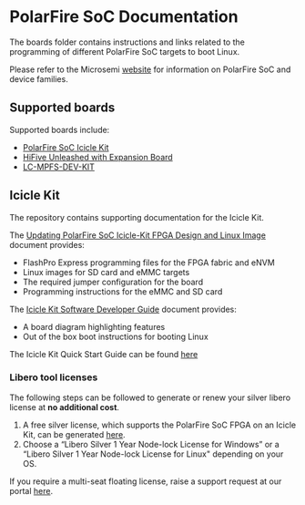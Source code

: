 # PolarFire SoC Documentation

The boards folder contains instructions and links related to the programming of different PolarFire SoC targets to boot Linux.

Please refer to the Microsemi [website](https://www.microsemi.com/product-directory/soc-fpgas/5498-polarfire-soc-fpga#resources) for information on PolarFire SoC and device families.

## Supported boards

Supported boards include:
- [PolarFire SoC Icicle Kit](https://github.com/polarfire-soc/polarfire-soc-documentation/tree/master/boards/mpfs-icicle-kit-es)
- [HiFive Unleashed with Expansion Board](./boards/mpfs-dev-kit/MPFS-DEV-KIT_user_guide.md)
- [LC-MPFS-DEV-KIT](./boards/lc-mpfs-dev-kit/LC-MPFS-DEV-KIT_user_guide.md)

## Icicle Kit

The repository contains supporting documentation for the Icicle Kit.

The [Updating PolarFire SoC Icicle-Kit FPGA Design and Linux Image](https://github.com/polarfire-soc/polarfire-soc-documentation/blob/master/boards/mpfs-icicle-kit-es/updating-icicle-kit/updating-icicle-kit-design-and-linux.md) document provides:
- FlashPro Express programming files for the FPGA fabric and eNVM
- Linux images for SD card and eMMC targets
- The required jumper configuration for the board
- Programming instructions for the eMMC and SD card

The [Icicle Kit Software Developer Guide](https://github.com/polarfire-soc/polarfire-soc-documentation/blob/master/boards/mpfs-icicle-kit-es/icicle-kit-sw-developer-guide/icicle-kit-sw-developer-guide.md) document provides:
- A board diagram highlighting features
- Out of the box boot instructions for booting Linux

The Icicle Kit Quick Start Guide can be found [here](https://www.microsemi.com/products/fpga-soc/polarfire-soc-icicle-quick-start-guide#overview%22)

### Libero tool licenses

The following steps can be followed to generate or renew your silver libero license at **no additional cost**.

1.	A free silver license, which supports the PolarFire SoC FPGA on an Icicle Kit, can be generated [here](http://soc.microsemi.com/Portal/DPortal.aspx?v=24).
2.	Choose a “Libero Silver 1 Year Node-lock License for Windows” or a “Libero Silver 1 Year Node-lock License for Linux" depending on your OS.  

If you require a multi-seat floating license, raise a support request at our portal [here](https://soc.microsemi.com/Portal/Default.aspx).
